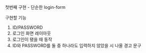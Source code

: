 첫번째 구현 - 단순한 login-form

구현할 기능
1. ID/PASSWORD 
2. 로그인 화면 레이아웃
3. 로그인이 됐을 때 동작
4. ID와 PASSWORD를 둘 중 하나라도 입력하지 않았을 시 나올 경고 문구